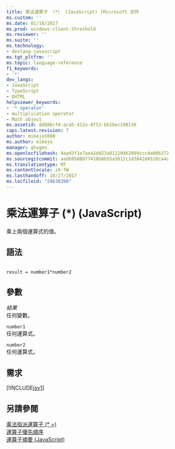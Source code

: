 ```yaml
---
title: 乘法運算子 （*） (JavaScript) |Microsoft 文件
ms.custom: ''
ms.date: 01/18/2017
ms.prod: windows-client-threshold
ms.reviewer: ''
ms.suite: ''
ms.technology:
- devlang-javascript
ms.tgt_pltfrm: ''
ms.topic: language-reference
f1_keywords:
- '*'
dev_langs:
- JavaScript
- TypeScript
- DHTML
helpviewer_keywords:
- '* operator'
- multiplication operator
- Math object
ms.assetid: dd88bcfd-aca5-412a-8f51-bb1bec198136
caps.latest.revision: 7
author: mikejo5000
ms.author: mikejo
manager: ghogen
ms.openlocfilehash: 9aad3f1e7aea2dd23a81110462089cccda00b372
ms.sourcegitcommit: aadb9588877418b8b55a5612c1d3842d4520ca4c
ms.translationtype: MT
ms.contentlocale: zh-TW
ms.lasthandoff: 10/27/2017
ms.locfileid: "24638398"
---
```

# <a name="multiplication-operator--javascript"></a>乘法運算子 (*) (JavaScript)
乘上兩個運算式的值。  
  
## <a name="syntax"></a>語法  
  
```  
  
result = number1*number2  
```  
  
## <a name="parameters"></a>參數  
 *結果*  
 任何變數。  
  
 `number1`  
 任何運算式。  
  
 `number2`  
 任何運算式。  
  
## <a name="requirements"></a>需求  
 [!INCLUDE[jsv1](../../javascript/misc/includes/jsv1-md.md)]  
  
## <a name="see-also"></a>另請參閱  
 [乘法指派運算子 (* =)](../../javascript/reference/multiplication-assignment-operator-decrement-equal-javascript.md)   
 [運算子優先順序](../../javascript/operator-subtractprecedence-javascript.md)   
 [運算子摘要 (JavaScript)](../../javascript/misc/operator-subtractsummary-javascript.md)